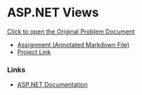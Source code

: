 # ASP.NET Views

[Click to open the Original Problem Document](https://docs.google.com/document/d/1BxfL5TN55eNKOH5oafcpF5bUqw1Hu-9Cs3YLv5IoPMU/)

- [Assignment (Annotated Markdown File)](./Assignment.md)
- [Project Link](https://github.com/metacube-manthan-rajoria/Friendly)

### Links

- [ASP.NET Documentation](https://www.asp.net/mvc)